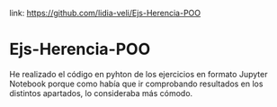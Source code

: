 link: https://github.com/lidia-veli/Ejs-Herencia-POO

# Ejs-Herencia-POO
He realizado el código en pyhton de los ejercicios en formato Jupyter Notebook porque como había que ir comprobando resultados en los distintos apartados, lo consideraba más cómodo.

